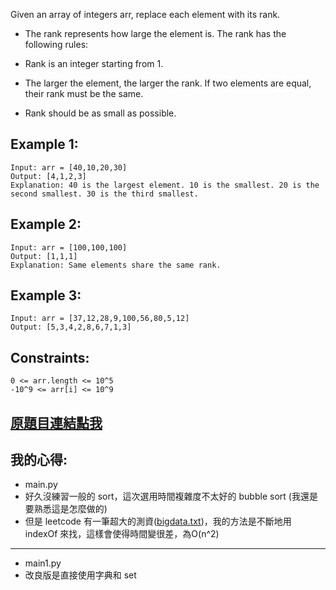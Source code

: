 Given an array of integers arr, replace each element with its rank.

* The rank represents how large the element is. The rank has the following rules:

* Rank is an integer starting from 1.
* The larger the element, the larger the rank. If two elements are equal, their rank must be the same.
* Rank should be as small as possible.
 

## Example 1:

	Input: arr = [40,10,20,30]
	Output: [4,1,2,3]
	Explanation: 40 is the largest element. 10 is the smallest. 20 is the second smallest. 30 is the third smallest.

## Example 2:

	Input: arr = [100,100,100]
	Output: [1,1,1]
	Explanation: Same elements share the same rank.

## Example 3:

	Input: arr = [37,12,28,9,100,56,80,5,12]
	Output: [5,3,4,2,8,6,7,1,3]
 

## Constraints:

	0 <= arr.length <= 10^5
	-10^9 <= arr[i] <= 10^9

## [原題目連結點我](https://leetcode.com/problems/rank-transform-of-an-array/)
	
## 我的心得:
* main.py
* 好久沒練習一般的 sort，這次選用時間複雜度不太好的 bubble sort (我還是要熟悉這是怎麼做的)
* 但是 leetcode 有一筆超大的測資([bigdata.txt](./bigdata.txt))，我的方法是不斷地用 indexOf 來找，這樣會使得時間變很差，為O(n^2)
-----

* main1.py
* 改良版是直接使用字典和 set